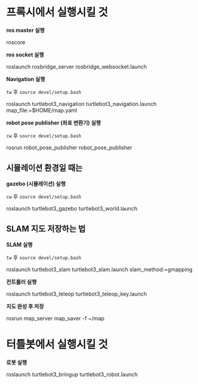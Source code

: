 # 프록시에서 실행시킬 것

**ros master 실행**

roscore

**ros socket 실행**

roslaunch rosbridge_server rosbridge_websocket.launch

**Navigation 실행**

`tw` 후 `source devel/setup.bash`

roslaunch turtlebot3_navigation turtlebot3_navigation.launch map_file:=$HOME/map.yaml

**robot pose publisher (좌표 변환기) 실행**

`cw` 후 `source devel/setup.bash`

rosrun robot_pose_publisher robot_pose_publisher



## 시뮬레이션 환경일 때는

**gazebo (시뮬레이션) 실행**

`cw` 후 `source devel/setup.bash`

roslaunch turtlebot3_gazebo turtlebot3_world.launch



## SLAM 지도 저장하는 법

**SLAM 실행**

`tw` 후 `source devel/setup.bash`

roslaunch turtlebot3_slam turtlebot3_slam.launch slam_method:=gmapping

**컨트롤러 실행**

roslaunch turtlebot3_teleop turtlebot3_teleop_key.launch

**지도 완성 후 저장**

rosrun map_server map_saver -f ~/map



# 터틀봇에서 실행시킬 것

**로봇 실행**

roslaunch turtlebot3_bringup turtlebot3_robot.launch
